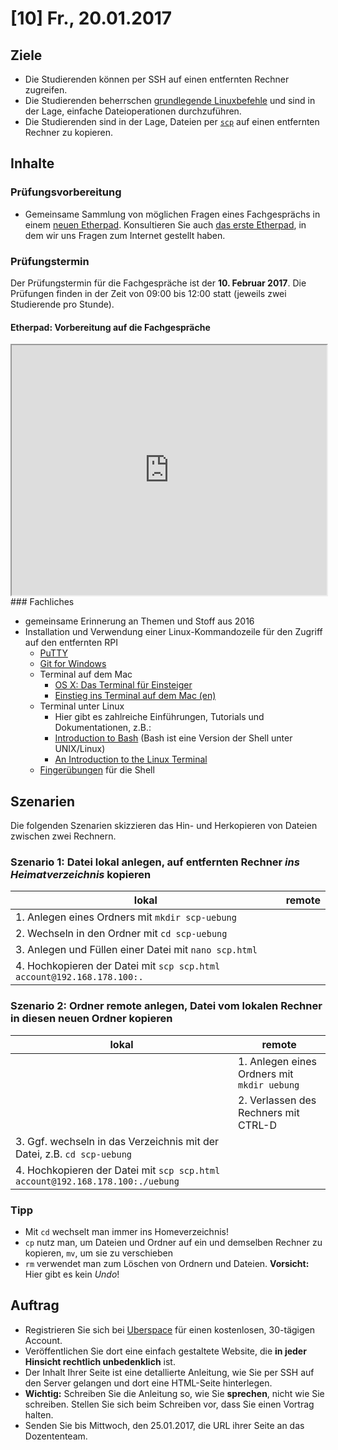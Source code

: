 # [10] Fr., 20.01.2017

## Ziele

* Die Studierenden können per SSH auf einen entfernten Rechner zugreifen.
* Die Studierenden beherrschen [grundlegende Linuxbefehle](../material/linux.md) und sind in der Lage, einfache Dateioperationen durchzuführen.
* Die Studierenden sind in der Lage, Dateien per [`scp`](http://www.tecmint.com/scp-commands-examples/) auf einen entfernten Rechner zu kopieren.

## Inhalte

### Prüfungsvorbereitung

* Gemeinsame Sammlung von möglichen Fragen eines Fachgesprächs in einem [neuen Etherpad](https://zumpad.zum.de/p/r.4b4b5d1be4e587c3da2437ff08023a9d). Konsultieren Sie auch [das erste Etherpad](https://zumpad.zum.de/p/r.58b93ad0fcbc449f1d98b6ecbdea6547), in dem wir uns Fragen zum Internet gestellt haben.

### Prüfungstermin

Der Prüfungstermin für die Fachgespräche ist der **10. Februar 2017**. Die Prüfungen finden in der Zeit von 09:00 bis 12:00 statt (jeweils zwei Studierende pro Stunde).

#### Etherpad: Vorbereitung auf die Fachgespräche

<iframe name='embed_readonly' src='https://zumpad.zum.de/p/r.4b4b5d1be4e587c3da2437ff08023a9d?showControls=true&showChat=true&showLineNumbers=true&useMonospaceFont=false' style='width: 100%; min-height: 400px'></iframe>
### Fachliches

- gemeinsame Erinnerung an Themen und Stoff aus 2016
- Installation und Verwendung einer Linux-Kommandozeile für den Zugriff auf den entfernten RPI
    - [PuTTY](http://www.chiark.greenend.org.uk/~sgtatham/putty/download.html)
    - [Git for Windows](https://git-for-windows.github.io/)
    - Terminal auf dem Mac
        - [OS X: Das Terminal für Einsteiger](http://www.maclife.de/tipps-tricks/software/os-x-das-terminal-fuer-einsteiger)
        - [Einstieg ins Terminal auf dem Mac (en)](http://guides.macrumors.com/Terminal)
    - Terminal unter Linux
        - Hier gibt es zahlreiche Einführungen, Tutorials und Dokumentationen, z.B.:
        - [Introduction to Bash](http://cs.lmu.edu/~ray/notes/bash/) (Bash ist eine Version der Shell unter UNIX/Linux)
        - [An Introduction to the Linux Terminal](https://www.digitalocean.com/community/tutorials/an-introduction-to-the-linux-terminal)
    - [Fingerübungen](../material/linux.md) für die Shell

## Szenarien

Die folgenden Szenarien skizzieren das Hin- und Herkopieren von Dateien zwischen zwei Rechnern.


### Szenario 1: Datei lokal anlegen, auf entfernten Rechner *ins Heimatverzeichnis* kopieren

| lokal  | remote   |
|---|---|
| 1. Anlegen eines Ordners mit `mkdir scp-uebung`  |   |
| 2. Wechseln in den Ordner mit `cd scp-uebung` | |
| 3. Anlegen und Füllen einer Datei mit `nano scp.html` | |
| 4. Hochkopieren der Datei mit `scp scp.html account@192.168.178.100:.` | &nbsp; |

### Szenario 2: Ordner remote anlegen, Datei vom lokalen Rechner in diesen neuen Ordner kopieren

| lokal  | remote  |
|---|---|
|   | 1. Anlegen eines Ordners mit `mkdir uebung` |
|   | 2. Verlassen des Rechners mit CTRL-D |
| 3. Ggf. wechseln in das Verzeichnis mit der Datei, z.B. `cd scp-uebung` |  |
| 4. Hochkopieren der Datei mit `scp scp.html account@192.168.178.100:./uebung` | &nbsp; |

### Tipp

* Mit `cd` wechselt man immer ins Homeverzeichnis!
* `cp` nutz man, um Dateien und Ordner auf ein und demselben Rechner zu kopieren, `mv`, um sie zu verschieben
* `rm` verwendet man zum Löschen von Ordnern und Dateien. **Vorsicht:** Hier gibt es kein *Undo*!

## Auftrag

* Registrieren Sie sich bei [Uberspace](https://uberspace.de/) für einen kostenlosen, 30-tägigen Account.
* Veröffentlichen Sie dort eine einfach gestaltete Website, die **in jeder Hinsicht rechtlich unbedenklich** ist.
* Der Inhalt Ihrer Seite ist eine detallierte Anleitung, wie Sie per SSH auf den Server gelangen und dort eine HTML-Seite hinterlegen.
* **Wichtig:** Schreiben Sie die Anleitung so, wie Sie **sprechen**, nicht wie Sie schreiben. Stellen Sie sich beim Schreiben vor, dass Sie einen Vortrag halten.
* Senden Sie bis Mittwoch, den 25.01.2017, die URL ihrer Seite an das Dozententeam.
